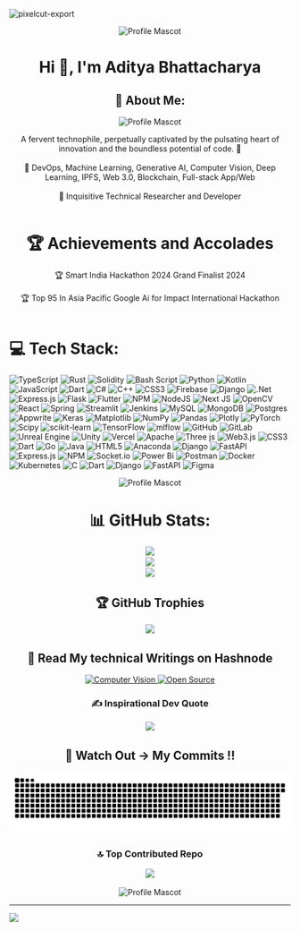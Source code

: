 ![pixelcut-export](https://github.com/user-attachments/assets/971c6255-0aec-4e06-8b6c-f2a698cee48b)

<p align="center">
    <img src="https://github.com/user-attachments/assets/2adeafc6-217f-4d48-9450-025fc3d18683" alt="Profile Mascot"/>
</p>

<h1 align="center">Hi 👋, I'm Aditya Bhattacharya</h1>

<h2 align="center">🌟 About Me:</h2>

<p align="center">
    <img src="https://github.com/user-attachments/assets/71b70581-c41f-4cb0-b8c0-8bfbf1443f44" alt="Profile Mascot"/>
</p>



<p align="center">
    A fervent technophile, perpetually captivated by the pulsating heart of innovation and the boundless potential of code. 🚀 <br><br>
    🌱 DevOps, Machine Learning, Generative AI, Computer Vision, Deep Learning, IPFS, Web 3.0, Blockchain, Full-stack App/Web<br><br>
    🔭 Inquisitive Technical Researcher and Developer<br><br>
 
    
  </p>
<h1 align="center">🏆 Achievements and Accolades</h1>

<p align="center">
   🏆 Smart India Hackathon 2024 Grand Finalist 2024 <br><br>
   🏆 Top 95 In Asia Pacific Google Ai for Impact International Hackathon<br><br>
 
    
  </p>


# 💻 Tech Stack:
 ![TypeScript](https://img.shields.io/badge/typescript-%23007ACC.svg?style=for-the-badge&logo=typescript&logoColor=white) ![Rust](https://img.shields.io/badge/rust-%23000000.svg?style=for-the-badge&logo=rust&logoColor=white) ![Solidity](https://img.shields.io/badge/Solidity-%23363636.svg?style=for-the-badge&logo=solidity&logoColor=white) ![Bash Script](https://img.shields.io/badge/bash_script-%23121011.svg?style=for-the-badge&logo=gnu-bash&logoColor=white) ![Python](https://img.shields.io/badge/python-3670A0?style=for-the-badge&logo=python&logoColor=ffdd54) ![Kotlin](https://img.shields.io/badge/kotlin-%237F52FF.svg?style=for-the-badge&logo=kotlin&logoColor=white) ![JavaScript](https://img.shields.io/badge/javascript-%23323330.svg?style=for-the-badge&logo=javascript&logoColor=%23F7DF1E) ![Dart](https://img.shields.io/badge/dart-%230175C2.svg?style=for-the-badge&logo=dart&logoColor=white) ![C#](https://img.shields.io/badge/c%23-%23239120.svg?style=for-the-badge&logo=csharp&logoColor=white) ![C++](https://img.shields.io/badge/c++-%2300599C.svg?style=for-the-badge&logo=c%2B%2B&logoColor=white) ![CSS3](https://img.shields.io/badge/css3-%231572B6.svg?style=for-the-badge&logo=css3&logoColor=white) ![Firebase](https://img.shields.io/badge/firebase-%23039BE5.svg?style=for-the-badge&logo=firebase) ![Django](https://img.shields.io/badge/django-%23092E20.svg?style=for-the-badge&logo=django&logoColor=white) ![.Net](https://img.shields.io/badge/.NET-5C2D91?style=for-the-badge&logo=.net&logoColor=white) ![Express.js](https://img.shields.io/badge/express.js-%23404d59.svg?style=for-the-badge&logo=express&logoColor=%2361DAFB) ![Flask](https://img.shields.io/badge/flask-%23000.svg?style=for-the-badge&logo=flask&logoColor=white) ![Flutter](https://img.shields.io/badge/Flutter-%2302569B.svg?style=for-the-badge&logo=Flutter&logoColor=white) ![NPM](https://img.shields.io/badge/NPM-%23CB3837.svg?style=for-the-badge&logo=npm&logoColor=white) ![NodeJS](https://img.shields.io/badge/node.js-6DA55F?style=for-the-badge&logo=node.js&logoColor=white) ![Next JS](https://img.shields.io/badge/Next-black?style=for-the-badge&logo=next.js&logoColor=white) ![OpenCV](https://img.shields.io/badge/opencv-%23white.svg?style=for-the-badge&logo=opencv&logoColor=white) ![React](https://img.shields.io/badge/react-%2320232a.svg?style=for-the-badge&logo=react&logoColor=%2361DAFB) ![Spring](https://img.shields.io/badge/spring-%236DB33F.svg?style=for-the-badge&logo=spring&logoColor=white) ![Streamlit](https://img.shields.io/badge/Streamlit-%23FE4B4B.svg?style=for-the-badge&logo=streamlit&logoColor=white) ![Jenkins](https://img.shields.io/badge/jenkins-%232C5263.svg?style=for-the-badge&logo=jenkins&logoColor=white) ![MySQL](https://img.shields.io/badge/mysql-4479A1.svg?style=for-the-badge&logo=mysql&logoColor=white) ![MongoDB](https://img.shields.io/badge/MongoDB-%234ea94b.svg?style=for-the-badge&logo=mongodb&logoColor=white) ![Postgres](https://img.shields.io/badge/postgres-%23316192.svg?style=for-the-badge&logo=postgresql&logoColor=white) ![Appwrite](https://img.shields.io/badge/Appwrite-%23FD366E.svg?style=for-the-badge&logo=appwrite&logoColor=white) ![Keras](https://img.shields.io/badge/Keras-%23D00000.svg?style=for-the-badge&logo=Keras&logoColor=white) ![Matplotlib](https://img.shields.io/badge/Matplotlib-%23ffffff.svg?style=for-the-badge&logo=Matplotlib&logoColor=black) ![NumPy](https://img.shields.io/badge/numpy-%23013243.svg?style=for-the-badge&logo=numpy&logoColor=white) ![Pandas](https://img.shields.io/badge/pandas-%23150458.svg?style=for-the-badge&logo=pandas&logoColor=white) ![Plotly](https://img.shields.io/badge/Plotly-%233F4F75.svg?style=for-the-badge&logo=plotly&logoColor=white) ![PyTorch](https://img.shields.io/badge/PyTorch-%23EE4C2C.svg?style=for-the-badge&logo=PyTorch&logoColor=white) ![Scipy](https://img.shields.io/badge/SciPy-%230C55A5.svg?style=for-the-badge&logo=scipy&logoColor=%white) ![scikit-learn](https://img.shields.io/badge/scikit--learn-%23F7931E.svg?style=for-the-badge&logo=scikit-learn&logoColor=white) ![TensorFlow](https://img.shields.io/badge/TensorFlow-%23FF6F00.svg?style=for-the-badge&logo=TensorFlow&logoColor=white) ![mlflow](https://img.shields.io/badge/mlflow-%23d9ead3.svg?style=for-the-badge&logo=numpy&logoColor=blue) ![GitHub](https://img.shields.io/badge/github-%23121011.svg?style=for-the-badge&logo=github&logoColor=white) ![GitLab](https://img.shields.io/badge/gitlab-%23181717.svg?style=for-the-badge&logo=gitlab&logoColor=white) ![Unreal Engine](https://img.shields.io/badge/unrealengine-%23313131.svg?style=for-the-badge&logo=unrealengine&logoColor=white) ![Unity](https://img.shields.io/badge/unity-%23000000.svg?style=for-the-badge&logo=unity&logoColor=white) ![Vercel](https://img.shields.io/badge/vercel-%23000000.svg?style=for-the-badge&logo=vercel&logoColor=white) ![Apache](https://img.shields.io/badge/apache-%23D42029.svg?style=for-the-badge&logo=apache&logoColor=white) ![Three js](https://img.shields.io/badge/threejs-black?style=for-the-badge&logo=three.js&logoColor=white) ![Web3.js](https://img.shields.io/badge/web3.js-F16822?style=for-the-badge&logo=web3.js&logoColor=white) ![CSS3](https://img.shields.io/badge/css3-%231572B6.svg?style=for-the-badge&logo=css3&logoColor=white) ![Dart](https://img.shields.io/badge/dart-%230175C2.svg?style=for-the-badge&logo=dart&logoColor=white) ![Go](https://img.shields.io/badge/go-%2300ADD8.svg?style=for-the-badge&logo=go&logoColor=white) ![Java](https://img.shields.io/badge/java-%23ED8B00.svg?style=for-the-badge&logo=openjdk&logoColor=white) ![HTML5](https://img.shields.io/badge/html5-%23E34F26.svg?style=for-the-badge&logo=html5&logoColor=white) ![Anaconda](https://img.shields.io/badge/Anaconda-%2344A833.svg?style=for-the-badge&logo=anaconda&logoColor=white) ![Django](https://img.shields.io/badge/django-%23092E20.svg?style=for-the-badge&logo=django&logoColor=white) ![FastAPI](https://img.shields.io/badge/FastAPI-005571?style=for-the-badge&logo=fastapi) ![Express.js](https://img.shields.io/badge/express.js-%23404d59.svg?style=for-the-badge&logo=express&logoColor=%2361DAFB) ![NPM](https://img.shields.io/badge/NPM-%23CB3837.svg?style=for-the-badge&logo=npm&logoColor=white) ![Socket.io](https://img.shields.io/badge/Socket.io-black?style=for-the-badge&logo=socket.io&badgeColor=010101)  ![Power Bi](https://img.shields.io/badge/power_bi-F2C811?style=for-the-badge&logo=powerbi&logoColor=black) ![Postman](https://img.shields.io/badge/Postman-FF6C37?style=for-the-badge&logo=postman&logoColor=white) ![Docker](https://img.shields.io/badge/docker-%230db7ed.svg?style=for-the-badge&logo=docker&logoColor=white) ![Kubernetes](https://img.shields.io/badge/kubernetes-%23326ce5.svg?style=for-the-badge&logo=kubernetes&logoColor=white) ![C](https://img.shields.io/badge/c-%2300599C.svg?style=for-the-badge&logo=c&logoColor=white) ![Dart](https://img.shields.io/badge/dart-%230175C2.svg?style=for-the-badge&logo=dart&logoColor=white) ![Django](https://img.shields.io/badge/django-%23092E20.svg?style=for-the-badge&logo=django&logoColor=white) ![FastAPI](https://img.shields.io/badge/FastAPI-005571?style=for-the-badge&logo=fastapi)   ![Figma](https://img.shields.io/badge/figma-%23F24E1E.svg?style=for-the-badge&logo=figma&logoColor=white)
<div align="center">



<p align="center">
    <img src="https://github.com/user-attachments/assets/55027f52-99a2-4c0c-813c-eb8125b964c9" alt="Profile Mascot"/>
</p>


# 📊 GitHub Stats:
  
![](https://github-readme-stats.vercel.app/api?username=ADITYA-BHATTACHARYA-DEV&theme=chartreuse-dark&hide_border=false&include_all_commits=true&count_private=false)  
![](https://github-readme-streak-stats.herokuapp.com/?user=ADITYA-BHATTACHARYA-DEV&theme=chartreuse-dark&hide_border=false)  
![](https://github-readme-stats.vercel.app/api/top-langs/?username=ADITYA-BHATTACHARYA-DEV&theme=chartreuse-dark&hide_border=false&include_all_commits=true&count_private=false&layout=compact)  

## 🏆 GitHub Trophies  
![](https://github-profile-trophy.vercel.app/?username=ADITYA-BHATTACHARYA-DEV&theme=radical&no-frame=false&no-bg=true&margin-w=4)  

## 📖 Read My technical Writings on Hashnode
<a href="https://codermaniac.hashnode.dev/pixels-and-promises-the-ongoing-saga-of-computer-vision">
  <img src="https://media.licdn.com/dms/image/v2/D5612AQHAUjZQaYW-8g/article-cover_image-shrink_720_1280/article-cover_image-shrink_720_1280/0/1721567040854?e=1743638400&v=beta&t=MjFI5XG1geLLfupvlhhPcmvXpE136pC01AEi9XDlD3o" alt="Computer Vision" width="600"/>
</a>
<a href="https://codermaniac.hashnode.dev/a-beginners-guide-for-open-source-what-how-why">
  <img src="https://encrypted-tbn0.gstatic.com/images?q=tbn:ANd9GcShU9ynm6hnArprqiVQUHpBanUKnQg7QFHNOQ&s" alt="Open Source" width="600"/>
</a>

### ✍️ Inspirational Dev Quote  
![](https://quotes-github-readme.vercel.app/api?type=horizontal&theme=radical)  



## 🐍 Watch Out -> My Commits !!

<picture>
<source media ="(prefers-color-scheme: dark)" srcset ="https://raw.githubusercontent.com/ADITYA-BHATTACHARYA-DEV/ADITYA-BHATTACHARYA-DEV/output/github-snake-dark.svg" />

<source media ="(prefers-color-scheme: light)" srcset ="https://raw.githubusercontent.com/ADITYA-BHATTACHARYA-DEV/ADITYA-BHATTACHARYA-DEV/output/github-snake.svg" />

<img alt="github-snake" src="https://raw.githubusercontent.com/ADITYA-BHATTACHARYA-DEV/ADITYA-BHATTACHARYA-DEV/output/github-snake.svg" />
</picture>


### 🔝 Top Contributed Repo  
![](https://github-contributor-stats.vercel.app/api?username=ADITYA-BHATTACHARYA-DEV&limit=5&theme=algolia&combine_all_yearly_contributions=true)  

</div>


<p align="center">
    <img src="https://github.com/user-attachments/assets/079a2417-21ba-4a17-b008-4d62557c31e7" alt="Profile Mascot" height="150" width="300"/>
</p>


---
[![](https://visitcount.itsvg.in/api?id=ADITYA-BHATTACHARYA-DEV&icon=0&color=0)](https://visitcount.itsvg.in)






